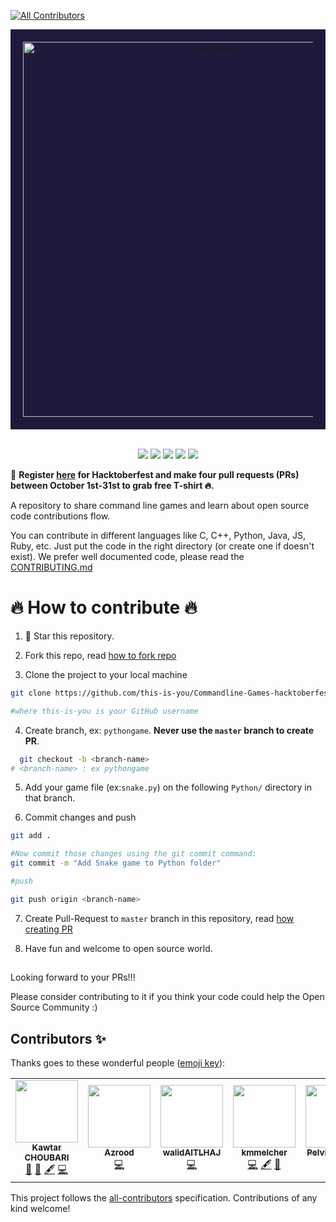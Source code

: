 
<!-- ALL-CONTRIBUTORS-BADGE:START - Do not remove or modify this section -->
[![All Contributors](https://img.shields.io/badge/all_contributors-2-orange.svg?style=flat-square)](#contributors-)
<!-- ALL-CONTRIBUTORS-BADGE:END -->


<div style='background-color:#21193c; padding:20px' align="center">
    <img alt="Hacktober" src="https://hacktoberfest.digitalocean.com/assets/og-hf20-cf92d1a3bfc78883ea79dbac1518f1a4f1585e23eb69337ea730447cb70fa777.png" width="600" />
</div>
<br>

<p align="center">
<img src="https://img.shields.io/github/license/choubari/Commandline-Games-hacktoberfest"/>
<img src="https://img.shields.io/github/forks/choubari/Commandline-Games-hacktoberfest"/>
<img src="https://img.shields.io/badge/all_contributors-2-orange.svg?style=flat-square"/>    
<img src="https://img.shields.io/github/last-commit/choubari/Commandline-Games-hacktoberfest"/>
<img src="https://img.shields.io/static/v1?label=%F0%9F%8C%9F&message=If%20Useful&style=style=flat&color=BC4E99"/>  
</p>

📢 **Register [here](https://hacktoberfest.digitalocean.com) for Hacktoberfest and make four pull requests (PRs) between October 1st-31st to grab free T-shirt 🔥.**

<p style='text-align:'>A repository to share command line games and learn about open source code contributions flow.<p/>


You can contribute in different languages like C, C++, Python, Java, JS, Ruby, etc. Just put the code in the right directory (or create one if doesn't exist).
We prefer well documented code, please read the [CONTRIBUTING.md](https://github.com/choubari/Commandline-Games-hacktoberfest/blob/main/CONTRIBUTING.md)


# 🔥 How to contribute 🔥

1. 🌟 Star this repository.

2. Fork this repo, read [how to fork repo](https://help.github.com/articles/fork-a-repo/)

3. Clone the project to your local machine

```sh
git clone https://github.com/this-is-you/Commandline-Games-hacktoberfest.git

#where this-is-you is your GitHub username
```

4. Create branch, ex: `pythongame`. **Never use the `master` branch to create PR**.

```sh
  git checkout -b <branch-name>
# <branch-name> : ex pythongame
```

5. Add your game file (ex:`snake.py`) on the following `Python/` directory in that branch.

6. Commit changes and push

```sh
git add .

#Now commit those changes using the git commit command:
git commit -m "Add Snake game to Python folder"

#push

git push origin <branch-name>

```

7. Create Pull-Request to `master` branch in this repository, read [how creating PR](https://help.github.com/articles/creating-a-pull-request/)

8. Have fun and welcome to open source world.

## 

Looking forward to your PRs!!!

Please consider contributing to it if you think your code could help the Open Source Community :)

## Contributors ✨

Thanks goes to these wonderful people ([emoji key](https://allcontributors.org/docs/en/emoji-key)):

<!-- ALL-CONTRIBUTORS-LIST:START - Do not remove or modify this section -->
<!-- prettier-ignore-start -->
<!-- markdownlint-disable -->
<table>
  <tr>
    <td align="center"><a href="https://www.linkedin.com/in/kawtar-choubari-2226b0150/"><img src="https://avatars3.githubusercontent.com/u/56233818?v=4" width="100px;" alt=""/><br /><sub><b>Kawtar CHOUBARI</b></sub></a><br /><a href="https://github.com/choubari/Commandline-Games-hacktoberfest/commits?author=choubari" title="Documentation">📖</a> <a href="https://github.com/choubari/Commandline-Games-hacktoberfest/pulls?q=is%3Apr+reviewed-by%3Achoubari" title="Reviewed Pull Requests">👀</a> <a href="#content-choubari" title="Content">🖋</a> <a href="https://github.com/choubari/Commandline-Games-hacktoberfest/commits?author=choubari" title="Code">💻</a></td>
    <td align="center"><a href="https://github.com/Azrood"><img src="https://avatars3.githubusercontent.com/u/53349565?v=4" width="100px;" alt=""/><br /><sub><b>Azrood</b></sub></a><br /><a href="https://github.com/choubari/Commandline-Games-hacktoberfest/commits?author=Azrood" title="Code">💻</a></td>
    <td align="center"><a href="https://github.com/walidAITLHAJ"><img src="https://avatars3.githubusercontent.com/u/42065157?v=4" width="100px;" alt=""/><br /><sub><b>walidAITLHAJ</b></sub></a><br /><a href="https://github.com/choubari/Commandline-Games-hacktoberfest/commits?author=walidAITLHAJ" title="Code">💻</a></td>
    <td align="center"><a href="https://github.com/kmmelcher"><img src="https://avatars3.githubusercontent.com/u/20446656?v=4" width="100px;" alt=""/><br /><sub><b>kmmelcher</b></sub></a><br /><a href="https://github.com/choubari/Commandline-Games-hacktoberfest/commits?author=kmmelcher" title="Code">💻</a> <a href="#content-kmmelcher" title="Content">🖋</a> <a href="#ideas-kmmelcher" title="Ideas, Planning, & Feedback">🤔</a></td>     
   <td align="center"><a href="https://github.com/Pelvis-Fresley"><img src="https://avatars0.githubusercontent.com/u/65600934?v=4" width="100px;" alt=""/><br /><sub><b>Pelvis-Fresley</b></sub></a><br /><a href="https://github.com/choubari/Commandline-Games-hacktoberfest/commits?author=Pelvis-Fresley" title="Code">💻</a></td>


  </tr>
 
</table>

<!-- markdownlint-enable -->
<!-- prettier-ignore-end -->
<!-- ALL-CONTRIBUTORS-LIST:END -->

This project follows the [all-contributors](https://github.com/all-contributors/all-contributors) specification. Contributions of any kind welcome!
